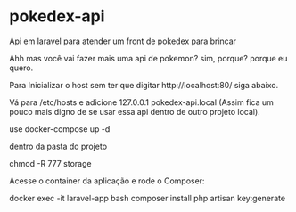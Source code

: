 # pokedex-api
Api em laravel para atender um front de pokedex para brincar

Ahh mas você vai fazer mais uma api de pokemon? sim, porque? porque eu quero.

Para Inicializar o host sem ter que digitar http://localhost:80/ siga abaixo.

Vá para /etc/hosts e adicione 127.0.0.1 pokedex-api.local (Assim fica um pouco mais digno de se usar essa api dentro de outro projeto local).

use docker-compose up -d

dentro da pasta do projeto

chmod -R 777 storage

Acesse o container da aplicação e rode o Composer:

docker exec -it laravel-app bash
composer install
php artisan key:generate
